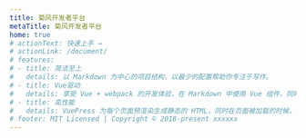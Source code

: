 ```yaml
---
title: 菊风开发者平台
metaTitle: 菊风开发者平台
home: true
# actionText: 快速上手 →
# actionLink: /document/
# features:
# - title: 简洁至上
#   details: 以 Markdown 为中心的项目结构，以最少的配置帮助你专注于写作。
# - title: Vue驱动
#   details: 享受 Vue + webpack 的开发体验，在 Markdown 中使用 Vue 组件，同时可以使用 Vue 来开发自定义主题。
# - title: 高性能
#   details: VuePress 为每个页面预渲染生成静态的 HTML，同时在页面被加载的时候，将作为 SPA 运行。
# footer: MIT Licensed | Copyright © 2018-present xxxxxx
---
```


<template>
  <div></div>
</template>

<script>
export default {
  mounted () {
    console.log(1111)
    this.$router.push({path:'/cn'})
  }
}
</script> 